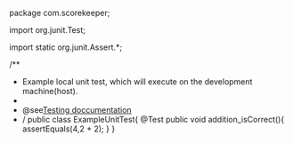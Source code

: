 package com.scorekeeper;

import org.junit.Test;

import static org.junit.Assert.*;

/**
* Example local unit test, which will execute on the development machine(host).
*
* @see<a href="http://d.android.com/tools/testing">Testing doccumentation</a>
* /
 public class ExampleUnitTest{
    @Test
  public void addition_isCorrect(){
     assertEquals(4,2 + 2);
  }
}
